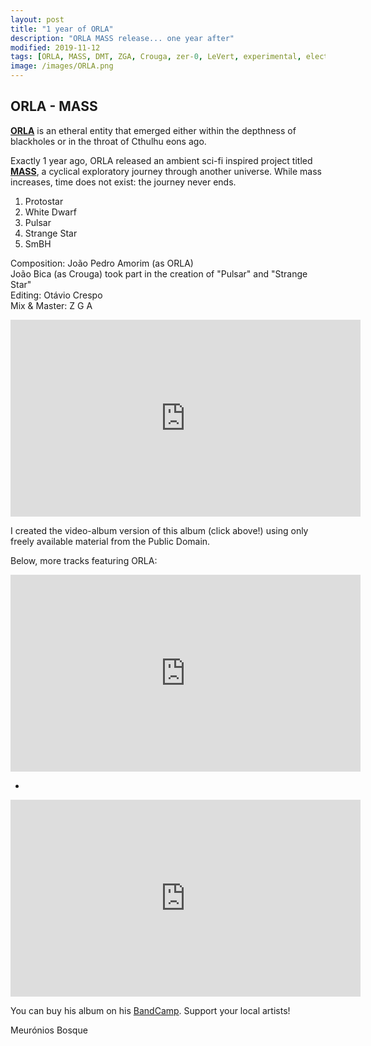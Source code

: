 ```yaml
---
layout: post
title: "1 year of ORLA"
description: "ORLA MASS release... one year after"
modified: 2019-11-12
tags: [ORLA, MASS, DMT, ZGA, Crouga, zer-0, LeVert, experimental, electronic, ambient, raps]
image: /images/ORLA.png
---
```



## ORLA - MASS

<a href="https://orla.bandcamp.com" target="_blank">**ORLA**</a> is an etheral entity that emerged either within the depthness of blackholes or in the throat of Cthulhu eons ago.


Exactly 1 year ago, ORLA released an ambient sci-fi inspired project titled <a href="https://orla.bandcamp.com/album/mass" target="_blank">**MASS**</a>, a cyclical exploratory journey through another universe. While mass increases, time does not exist: the journey never ends.

1. Protostar	
2. White Dwarf	
3. Pulsar
4. Strange Star	
5. SmBH	

Composition: João Pedro Amorim (as ORLA)<br/>
João Bica (as Crouga) took part in the creation of "Pulsar" and "Strange Star"<br/>
Editing: Otávio Crespo<br/>
Mix & Master: Z G A

<iframe width="560" height="315" src="https://www.youtube.com/embed/jIHy6uU6RKs" frameborder="0" allowfullscreen></iframe>

I created the video-album version of this album (click above!) using only freely available material from the Public Domain.

Below, more tracks featuring ORLA:

<iframe width="560" height="315" src="https://www.youtube.com/embed/NBRHaJNhOAk" frameborder="0" allowfullscreen></iframe>

-

<iframe width="560" height="315" src="https://www.youtube.com/embed/EG3Np4kciWE" frameborder="0" allowfullscreen></iframe>

You can buy his album on his <a href="https://orla.bandcamp.com" target="_blank">BandCamp</a>. Support your local artists!

Meurónios Bosque
